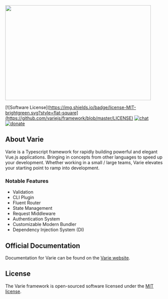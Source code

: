   <img width="460" height="300" src="https://avatars1.githubusercontent.com/u/33902889?s=400&u=6a10e83943f86f7f48a063088cdb959c789dedef&v=4">

  [![Software License](https://img.shields.io/badge/license-MIT-brightgreen.svg?style=flat-square](https://github.com/variejs/framework/blob/master/LICENSE)
  [![chat](https://img.shields.io/badge/chat-discord-7289DA.svg?style=flat-square)](https://discordapp.com/invite/yjBtbvm)
  [![donate](https://img.shields.io/badge/$-donate-ff5f5f.svg?style=flat-square)](https://www.paypal.me/lukepolo)
## About Varie

Varie is a Typescript framework for rapidly building powerful and elegant Vue.js applications. Bringing
in concepts from other languages to speed up your development. Whether working in
a small / large teams, Varie elevates your starting point to ramp into
development.

### Notable Features

- Validation
- CLI Plugin
- Fluent Router
- State Management
- Request Middleware
- Authentication System
- Customizable Modern Bundler
- Dependency Injection System (DI)

## Official Documentation

Documentation for Varie can be found on the [Varie website](https://varie.io/docs/latest).

## License

The Varie framework is open-sourced software licensed under the [MIT license](http://opensource.org/licenses/MIT).
